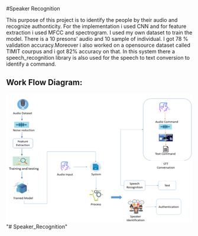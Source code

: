 #Speaker Recognition

This purpose of this project is to identify the people by their audio and recognize authonticity. 
For the implementation i used CNN and for feature extraction i used MFCC and spectrogram.
I used my own dataset to train the model. There is a 10 presons' audio and 10 sample of individual.
I got 78 % validation accuracy.Moreover i also worked on a opensource dataset called TIMIT courpus and i got 82% accuracy on that.
In this system there a speech_recognition library is also used for the speech to text conversion to identify a command.

Work Flow Diagram:
-------------
![Work Flow](work_flow.png)
    "# Speaker_Recognition" 
